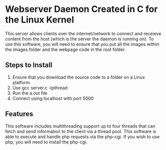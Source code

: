 # Webserver Daemon Created in C for the Linux Kernel

This server allows clients over the internet/network to connect and receieve content from the host (which is the server the daemon is running on). To use this software, you will need to ensure that you put all the images within the images folder and the webpage code in the root folder. 

## Steps to Install
1. Ensure that you download the source code to a folder on a Linux platform.
2. Use gcc server.c -lpthread
3. Run the a.out file
3. Connect using localhost with port 5000

## Features

This software includes multithreading support up to four threads that can fetch and send information to the client via a thread pool. This software is able to execute and handle php requests via the php-cgi. If you wish to use php, you will need to install the php-cgi.
